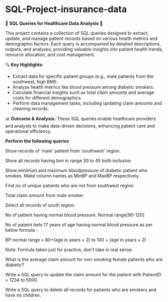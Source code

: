 # SQL-Project-insurance-data
🚀 **SQL Queries for Healthcare Data Analysis** 🚀

This project contains a collection of SQL queries designed to extract, update, and manage patient records based on various health metrics and demographic factors. Each query is accompanied by detailed descriptions, outputs, and analyses, providing valuable insights into patient health trends, resource allocation, and cost management.

🔍 **Key Highlights:**
- Extract data for specific patient groups (e.g., male patients from the southwest, high BMI).
- Analyze health metrics like blood pressure among diabetic smokers.
- Calculate financial insights such as total claim amounts and average costs for different demographics.
- Perform data management tasks, including updating claim amounts and cleaning records.

📊 **Outcome & Analysis:**
These SQL queries enable healthcare providers and analysts to make data-driven decisions, enhancing patient care and operational efficiency.


**Perform the following queries**


Show records of 'male' patient from 'southwest' region.

Show all records having bmi in range 30 to 45 both inclusive.

Show minimum and maximum bloodpressure of diabetic patient who smokes. Make column names as MinBP and MaxBP respectively.

Find no of unique patients who are not from southwest region.

Total claim amount from male smoker.

Select all records of south region.

No of patient having normal blood pressure. Normal range[90-120]

No of pateint belo 17 years of age having normal blood pressure as per below formula -

BP normal range = 80+(age in years × 2) to 100 + (age in years × 2)

Note: Formula taken just for practice, don't take in real sense.

What is the average claim amount for non-smoking female patients who are diabetic?

Write a SQL query to update the claim amount for the patient with PatientID = 1234 to 5000.

Write a SQL query to delete all records for patients who are smokers and have no children.
